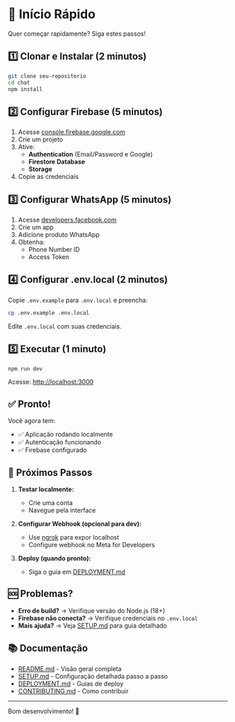 # 🚀 Início Rápido

Quer começar rapidamente? Siga estes passos!

## 1️⃣ Clonar e Instalar (2 minutos)

```bash
git clone seu-repositorio
cd chat
npm install
```

## 2️⃣ Configurar Firebase (5 minutos)

1. Acesse [console.firebase.google.com](https://console.firebase.google.com)
2. Crie um projeto
3. Ative:
   - **Authentication** (Email/Password e Google)
   - **Firestore Database**
   - **Storage**
4. Copie as credenciais

## 3️⃣ Configurar WhatsApp (5 minutos)

1. Acesse [developers.facebook.com](https://developers.facebook.com)
2. Crie um app
3. Adicione produto WhatsApp
4. Obtenha:
   - Phone Number ID
   - Access Token

## 4️⃣ Configurar .env.local (2 minutos)

Copie `.env.example` para `.env.local` e preencha:

```bash
cp .env.example .env.local
```

Edite `.env.local` com suas credenciais.

## 5️⃣ Executar (1 minuto)

```bash
npm run dev
```

Acesse: [http://localhost:3000](http://localhost:3000)

## ✅ Pronto!

Você agora tem:

- ✅ Aplicação rodando localmente
- ✅ Autenticação funcionando
- ✅ Firebase configurado

## 📝 Próximos Passos

1. **Testar localmente:**

   - Crie uma conta
   - Navegue pela interface

2. **Configurar Webhook (opcional para dev):**

   - Use [ngrok](https://ngrok.com) para expor localhost
   - Configure webhook no Meta for Developers

3. **Deploy (quando pronto):**
   - Siga o guia em [DEPLOYMENT.md](DEPLOYMENT.md)

## 🆘 Problemas?

- **Erro de build?** → Verifique versão do Node.js (18+)
- **Firebase não conecta?** → Verifique credenciais no `.env.local`
- **Mais ajuda?** → Veja [SETUP.md](SETUP.md) para guia detalhado

## 📚 Documentação

- [README.md](README.md) - Visão geral completa
- [SETUP.md](SETUP.md) - Configuração detalhada passo a passo
- [DEPLOYMENT.md](DEPLOYMENT.md) - Guias de deploy
- [CONTRIBUTING.md](CONTRIBUTING.md) - Como contribuir

---

Bom desenvolvimento! 🎉

